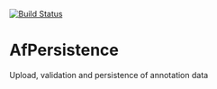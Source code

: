 [![Build Status](https://travis-ci.org/annotationframework/AfPersistence.svg?branch=master)](https://travis-ci.org/annotationframework/AfPersistence)

# AfPersistence
Upload, validation and persistence of annotation data
